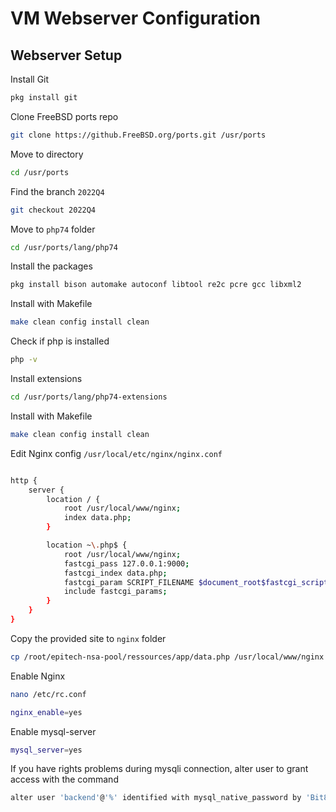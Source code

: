 # VM Webserver Configuration

## Webserver Setup

Install Git

```bash
pkg install git
```

Clone FreeBSD ports repo

```bash
git clone https://github.FreeBSD.org/ports.git /usr/ports
```

Move to directory

```bash
cd /usr/ports
```

Find the branch `2022Q4`

```bash
git checkout 2022Q4
```

Move to `php74` folder

```bash
cd /usr/ports/lang/php74
```

Install the packages

```bash
pkg install bison automake autoconf libtool re2c pcre gcc libxml2
```

Install with Makefile

```bash
make clean config install clean
```

Check if php is installed

```bash
php -v
```

Install extensions

```bash
cd /usr/ports/lang/php74-extensions
```

Install with Makefile

```bash
make clean config install clean
```

Edit Nginx config `/usr/local/etc/nginx/nginx.conf`

```bash

http {
    server {
        location / {
            root /usr/local/www/nginx;
            index data.php;
        }

        location ~\.php$ {
            root /usr/local/www/nginx;
            fastcgi_pass 127.0.0.1:9000;
            fastcgi_index data.php;
            fastcgi_param SCRIPT_FILENAME $document_root$fastcgi_script_name;
            include fastcgi_params;
        }
    }
}
```

Copy the provided site to `nginx` folder

```bash
cp /root/epitech-nsa-pool/ressources/app/data.php /usr/local/www/nginx
```

Enable Nginx

```bash
nano /etc/rc.conf
```

```bash
nginx_enable=yes
```

Enable mysql-server

```bash
mysql_server=yes
```

If you have rights problems during mysqli connection, alter user to grant access with the command

```bash
alter user 'backend'@'%' identified with mysql_native_password by 'Bit8Q6aG6'
```
